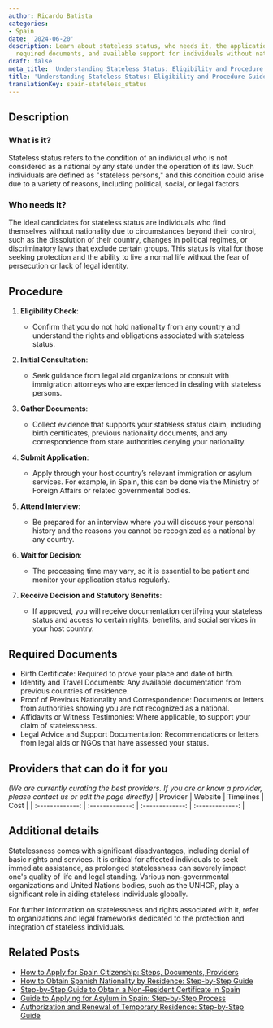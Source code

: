 ```yaml
---
author: Ricardo Batista
categories:
- Spain
date: '2024-06-20'
description: Learn about stateless status, who needs it, the application process,
  required documents, and available support for individuals without nationality.
draft: false
meta_title: 'Understanding Stateless Status: Eligibility and Procedure Guide'
title: 'Understanding Stateless Status: Eligibility and Procedure Guide'
translationKey: spain-stateless_status
---
```


## Description
### What is it?
Stateless status refers to the condition of an individual who is not considered as a national by any state under the operation of its law. Such individuals are defined as "stateless persons," and this condition could arise due to a variety of reasons, including political, social, or legal factors.

### Who needs it?
The ideal candidates for stateless status are individuals who find themselves without nationality due to circumstances beyond their control, such as the dissolution of their country, changes in political regimes, or discriminatory laws that exclude certain groups. This status is vital for those seeking protection and the ability to live a normal life without the fear of persecution or lack of legal identity.

## Procedure
1. **Eligibility Check**:
   - Confirm that you do not hold nationality from any country and understand the rights and obligations associated with stateless status.

2. **Initial Consultation**:
   - Seek guidance from legal aid organizations or consult with immigration attorneys who are experienced in dealing with stateless persons.

3. **Gather Documents**:
   - Collect evidence that supports your stateless status claim, including birth certificates, previous nationality documents, and any correspondence from state authorities denying your nationality.

4. **Submit Application**:
   - Apply through your host country’s relevant immigration or asylum services. For example, in Spain, this can be done via the Ministry of Foreign Affairs or related governmental bodies.

5. **Attend Interview**:
   - Be prepared for an interview where you will discuss your personal history and the reasons you cannot be recognized as a national by any country.

6. **Wait for Decision**:
   - The processing time may vary, so it is essential to be patient and monitor your application status regularly.

7. **Receive Decision and Statutory Benefits**:
   - If approved, you will receive documentation certifying your stateless status and access to certain rights, benefits, and social services in your host country.

## Required Documents
* Birth Certificate: Required to prove your place and date of birth.
* Identity and Travel Documents: Any available documentation from previous countries of residence.
* Proof of Previous Nationality and Correspondence: Documents or letters from authorities showing you are not recognized as a national.
* Affidavits or Witness Testimonies: Where applicable, to support your claim of statelessness.
* Legal Advice and Support Documentation: Recommendations or letters from legal aids or NGOs that have assessed your status.

## Providers that can do it for you
_(We are currently curating the best providers. If you are or know a provider, please contact us or edit the page directly)_
| Provider        |     Website     |     Timelines    |       Cost      |
| :-------------: | :-------------: |  :-------------: | :-------------: |

## Additional details
Statelessness comes with significant disadvantages, including denial of basic rights and services. It is critical for affected individuals to seek immediate assistance, as prolonged statelessness can severely impact one's quality of life and legal standing. Various non-governmental organizations and United Nations bodies, such as the UNHCR, play a significant role in aiding stateless individuals globally.

For further information on statelessness and rights associated with it, refer to organizations and legal frameworks dedicated to the protection and integration of stateless individuals.


## Related Posts

- [How to Apply for Spain Citizenship: Steps, Documents, Providers](https://tramitit.com/guides/spain/citizenship_application/)
- [How to Obtain Spanish Nationality by Residence: Step-by-Step Guide](https://tramitit.com/guides/spain/spanish_nationality_by_residence/)
- [Step-by-Step Guide to Obtain a Non-Resident Certificate in Spain](https://tramitit.com/guides/spain/non-resident_certificate/)
- [Guide to Applying for Asylum in Spain: Step-by-Step Process](https://tramitit.com/guides/spain/asylum_application/)
- [Authorization and Renewal of Temporary Residence: Step-by-Step Guide](https://tramitit.com/guides/spain/authorization_and_renewal_of_temporary_residence_for_exceptional_circumstances/)
